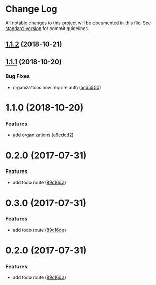 # Change Log

All notable changes to this project will be documented in this file. See [standard-version](https://github.com/conventional-changelog/standard-version) for commit guidelines.

<a name="1.1.2"></a>
## [1.1.2](https://github.com/Ebsy/hmn-goal2/compare/v1.1.1...v1.1.2) (2018-10-21)



<a name="1.1.1"></a>
## [1.1.1](https://github.com/Ebsy/hmn-goal2/compare/v1.1.0...v1.1.1) (2018-10-20)


### Bug Fixes

* organizations now require auth ([acd5550](https://github.com/Ebsy/hmn-goal2/commit/acd5550))



<a name="1.1.0"></a>
# 1.1.0 (2018-10-20)


### Features

* add organizations ([a6cdcd2](https://github.com/Ebsy/hmn-goal2/commit/a6cdcd2))



<a name="0.2.0"></a>
# 0.2.0 (2017-07-31)


### Features

* add todo route ([89c16da](https://github.com/Ebsy/todo-backend/commit/89c16da))



<a name="0.3.0"></a>
# 0.3.0 (2017-07-31)


### Features

* add todo route ([89c16da](https://github.com/Ebsy/todo-backend/commit/89c16da))



<a name="0.2.0"></a>
# 0.2.0 (2017-07-31)


### Features

* add todo route ([89c16da](https://github.com/Ebsy/todo-backend/commit/89c16da))
